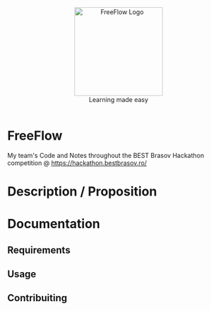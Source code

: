 <div align="center">
<picture>
  <source media="(prefers-color-scheme: dark)" srcset="https://github.com/xAlpharax/FreeFlow/blob/master/assets/FreeFlowLogo.png">
  <img alt="FreeFlow Logo" src="https://github.com/xAlpharax/FreeFlow/blob/master/assets/FreeFlowLogo.png" height="200px">
</picture>
<br>
Learning made easy
</div>
<br>

# FreeFlow
My team's Code and Notes throughout the BEST Brasov Hackathon competition @ https://hackathon.bestbrasov.ro/

# Description / Proposition

# Documentation

## Requirements

## Usage

## Contribuiting
